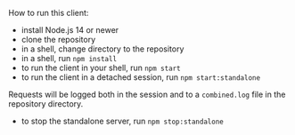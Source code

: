 How to run this client:

* install Node.js 14 or newer
* clone the repository
* in a shell, change directory to the repository
* in a shell, run `npm install`
* to run the client in your shell, run `npm start`
* to run the client in a detached session, run `npm start:standalone`

Requests will be logged both in the session and to a `combined.log` file in the repository directory.

* to stop the standalone server, run `npm stop:standalone`
